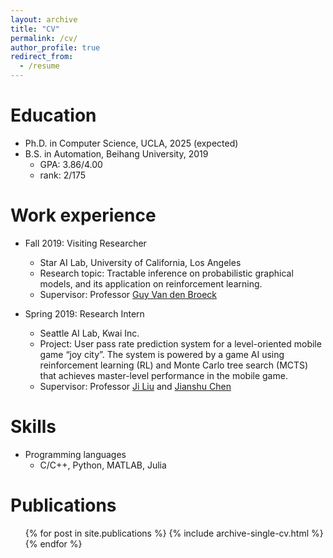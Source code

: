 ```yaml
---
layout: archive
title: "CV"
permalink: /cv/
author_profile: true
redirect_from:
  - /resume
---
```


Education
======
* Ph.D. in Computer Science, UCLA, 2025 (expected)
* B.S. in Automation, Beihang University, 2019
  * GPA: 3.86/4.00
  * rank: 2/175

Work experience
======
* Fall 2019: Visiting Researcher
  * Star AI Lab, University of California, Los Angeles
  * Research topic: Tractable inference on probabilistic graphical models, and its application on reinforcement learning.
  * Supervisor: Professor [Guy Van den Broeck](http://web.cs.ucla.edu/~guyvdb/)

* Spring 2019: Research Intern
  * Seattle AI Lab, Kwai Inc.
  * Project: User pass rate prediction system for a level-oriented mobile game “joy city”. The system is powered by a game AI using reinforcement learning (RL) and Monte Carlo tree search (MCTS) that achieves master-level performance in the mobile game.
  * Supervisor: Professor [Ji Liu](https://scholar.google.com/citations?user=RRzVwKkAAAAJ&hl=zh-CN) and [Jianshu Chen](https://chenjianshu.github.io)
  
Skills
======
* Programming languages
  * C/C++, Python, MATLAB, Julia

Publications
======
  <ul>{% for post in site.publications %}
    {% include archive-single-cv.html %}
  {% endfor %}</ul>
